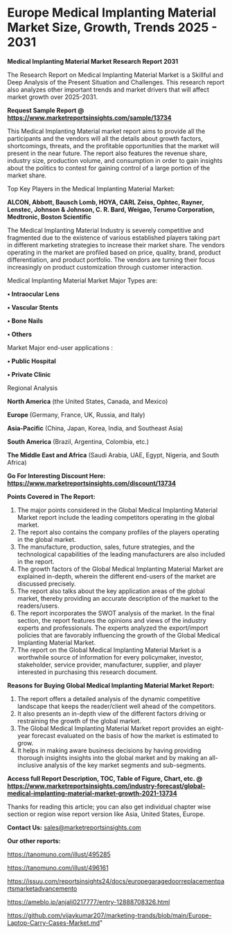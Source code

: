 # Europe Medical Implanting Material Market Size, Growth, Trends 2025 - 2031

<strong>Medical Implanting Material Market Research Report 2031</strong>

The Research Report on Medical Implanting Material Market is a Skillful and Deep Analysis of the Present Situation and Challenges. This research report also analyzes other important trends and market drivers that will affect market growth over 2025-2031.

<strong>Request Sample Report @ <a href=https://www.marketreportsinsights.com/sample/13734>https://www.marketreportsinsights.com/sample/13734</a></strong>

This Medical Implanting Material market report aims to provide all the participants and the vendors will all the details about growth factors, shortcomings, threats, and the profitable opportunities that the market will present in the near future. The report also features the revenue share, industry size, production volume, and consumption in order to gain insights about the politics to contest for gaining control of a large portion of the market share.

Top Key Players in the Medical Implanting Material Market:

<strong>ALCON, Abbott, Bausch Lomb, HOYA, CARL Zeiss, Ophtec, Rayner, Lenstec, Johnson & Johnson, C. R. Bard, Weigao, Terumo Corporation, Medtronic, Boston Scientific</strong>

The Medical Implanting Material Industry is severely competitive and fragmented due to the existence of various established players taking part in different marketing strategies to increase their market share. The vendors operating in the market are profiled based on price, quality, brand, product differentiation, and product portfolio. The vendors are turning their focus increasingly on product customization through customer interaction.

Medical Implanting Material Market Major Types are:

<strong>• Intraocular Lens

• Vascular Stents

• Bone Nails

• Others</strong>

Market Major end-user applications :

<strong>• Public Hospital

• Private Clinic</strong>

Regional Analysis

</u><strong><b>North America</b></strong> (the United States, Canada, and Mexico)

<strong><b>Europe </b></strong>(Germany, France, UK, Russia, and Italy)

<strong><b>Asia-Pacific</b></strong> (China, Japan, Korea, India, and Southeast Asia)

<strong><b>South America</b></strong> (Brazil, Argentina, Colombia, etc.)

<strong><b>The Middle East and Africa</b></strong> (Saudi Arabia, UAE, Egypt, Nigeria, and South Africa)

<strong>Go For Interesting Discount Here: <a href=https://www.marketreportsinsights.com/discount/13734>https://www.marketreportsinsights.com/discount/13734</a></strong>

<strong>Points Covered in The Report:</strong>
<ol>
  <li>The major points considered in the Global Medical Implanting Material Market report include the leading competitors operating in the global market.</li>
  <li>The report also contains the company profiles of the players operating in the global market.</li>
  <li>The manufacture, production, sales, future strategies, and the technological capabilities of the leading manufacturers are also included in the report.</li>
  <li>The growth factors of the Global Medical Implanting Material Market are explained in-depth, wherein the different end-users of the market are discussed precisely.</li>
  <li>The report also talks about the key application areas of the global market, thereby providing an accurate description of the market to the readers/users.</li>
  <li>The report incorporates the SWOT analysis of the market. In the final section, the report features the opinions and views of the industry experts and professionals. The experts analyzed the export/import policies that are favorably influencing the growth of the Global Medical Implanting Material Market.</li>
  <li>The report on the Global Medical Implanting Material Market is a worthwhile source of information for every policymaker, investor, stakeholder, service provider, manufacturer, supplier, and player interested in purchasing this research document.</li>
</ol>
<strong>Reasons for Buying Global Medical Implanting Material Market Report:</strong>

<ol>
  <li>The report offers a detailed analysis of the dynamic competitive landscape that keeps the reader/client well ahead of the competitors.</li>
  <li>It also presents an in-depth view of the different factors driving or restraining the growth of the global market.</li>
  <li>The Global Medical Implanting Material Market report provides an eight-year forecast evaluated on the basis of how the market is estimated to grow.</li>
  <li>It helps in making aware business decisions by having providing thorough insights insights into the global market and by making an all-inclusive analysis of the key market segments and sub-segments.</li>
</ol>
<strong>Access full Report Description, TOC, Table of Figure, Chart, etc. @ <a href=https://www.marketreportsinsights.com/industry-forecast/global-medical-implanting-material-market-growth-2021-13734>https://www.marketreportsinsights.com/industry-forecast/global-medical-implanting-material-market-growth-2021-13734</a></strong>


Thanks for reading this article; you can also get individual chapter wise section or region wise report version like Asia, United States, Europe.

<strong>Contact Us:</strong>
sales@marketreportsinsights.com

<strong>Our other reports:</strong>

<a href=https://tanomuno.com/illust/495285>https://tanomuno.com/illust/495285</a>

<a href=https://tanomuno.com/illust/496161>https://tanomuno.com/illust/496161</a>

<a href=https://issuu.com/reportsinsights24/docs/europegaragedoorreplacementpartsmarketadvancemento>https://issuu.com/reportsinsights24/docs/europegaragedoorreplacementpartsmarketadvancemento</a>

<a href=https://ameblo.jp/anjali0217777/entry-12888708326.html>https://ameblo.jp/anjali0217777/entry-12888708326.html</a>

<a href=https://github.com/vijaykumar207/marketing-trands/blob/main/Europe-Laptop-Carry-Cases-Market.md>https://github.com/vijaykumar207/marketing-trands/blob/main/Europe-Laptop-Carry-Cases-Market.md</a>"
